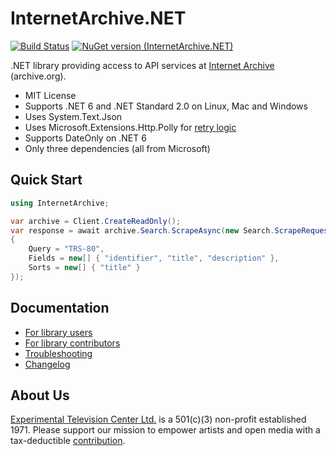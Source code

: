# InternetArchive.NET

[![Build Status](https://github.com/experimentaltvcenter/InternetArchive.NET/actions/workflows/build-and-test.yml/badge.svg)](https://github.com/experimentaltvcenter/InternetArchive.NET/actions/workflows/build-and-test.yml)
[![NuGet version (InternetArchive.NET)](https://img.shields.io/nuget/v/InternetArchive.NET.svg?style=flat-square)](https://www.nuget.org/packages/InternetArchive.NET/)

.NET library providing access to API services at [Internet Archive](https://archive.org) (archive.org).

- MIT License
- Supports .NET 6 and .NET Standard 2.0 on Linux, Mac and Windows
- Uses System.Text.Json
- Uses Microsoft.Extensions.Http.Polly for [retry logic](https://docs.microsoft.com/en-us/dotnet/architecture/microservices/implement-resilient-applications/implement-http-call-retries-exponential-backoff-polly)
- Supports DateOnly on .NET 6
- Only three dependencies (all from Microsoft)

## Quick Start

```csharp
using InternetArchive;

var archive = Client.CreateReadOnly();
var response = await archive.Search.ScrapeAsync(new Search.ScrapeRequest
{
    Query = "TRS-80",
    Fields = new[] { "identifier", "title", "description" },
    Sorts = new[] { "title" }
});
```

## Documentation

- [For library users](./docs/README.md)
- [For library contributors](./docs/DEVELOPERS.md)
- [Troubleshooting](./docs/TROUBLESHOOTING.md)
- [Changelog](./docs/CHANGELOG.md)

## About Us

[Experimental Television Center Ltd.](https://www.experimentaltvcenter.org) is a 501(c)(3) non-profit established 1971. Please support our mission to empower artists and open media with a tax-deductible [contribution](https://www.paypal.com/donate/?hosted_button_id=GM2VN43D6RSXJ).
